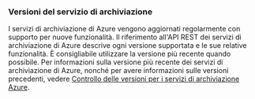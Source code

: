 ### Versioni del servizio di archiviazione
I servizi di archiviazione di Azure vengono aggiornati regolarmente con supporto per nuove funzionalità. Il riferimento all'API REST dei servizi di archiviazione di Azure descrive ogni versione supportata e le sue relative funzionalità. È consigliabile utilizzare la versione più recente quando possibile. Per informazioni sulla versione più recente dei servizi di archiviazione di Azure, nonché per avere informazioni sulle versioni precedenti, vedere [Controllo delle versioni per i servizi di archiviazione Azure](https://msdn.microsoft.com/library/azure/dd894041.aspx).

<!---HONumber=Oct15_HO3-->